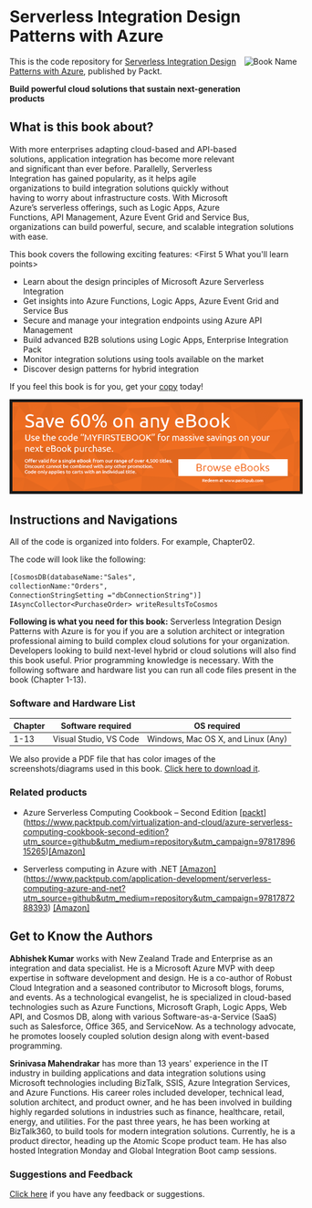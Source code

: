 # Serverless Integration Design Patterns with Azure

<a href="https://www.packtpub.com/virtualization-and-cloud/serverless-integration-design-patterns-azure?utm_source=github&utm_medium=repository&utm_campaign=9781788399234"><img src="https://www.packtpub.com/sites/default/files/B08047_NEW_0.png" alt="Book Name" height="256px" align="right"></a>

This is the code repository for [Serverless Integration Design Patterns with Azure](https://www.packtpub.com/virtualization-and-cloud/serverless-integration-design-patterns-azure?utm_source=github&utm_medium=repository&utm_campaign=9781788399234), published by Packt.

**Build powerful cloud solutions that sustain next-generation products**

## What is this book about?
With more enterprises adapting cloud-based and API-based solutions, application integration has become more relevant and significant than ever before. Parallelly, Serverless Integration has gained popularity, as it helps agile organizations to build integration solutions quickly without having to worry about infrastructure costs. With Microsoft Azure’s serverless offerings, such as Logic Apps, Azure Functions, API Management, Azure Event Grid and Service Bus, organizations can build powerful, secure, and scalable integration solutions with ease.

This book covers the following exciting features: <First 5 What you'll learn points>
* Learn about the design principles of Microsoft Azure Serverless Integration
* Get insights into Azure Functions, Logic Apps, Azure Event Grid and Service Bus
* Secure and manage your integration endpoints using Azure API Management
* Build advanced B2B solutions using Logic Apps, Enterprise Integration Pack
* Monitor integration solutions using tools available on the market
* Discover design patterns for hybrid integration

If you feel this book is for you, get your [copy](https://www.amazon.com/dp/1788399234) today!

<a href="https://www.packtpub.com/?utm_source=github&utm_medium=banner&utm_campaign=GitHubBanner"><img src="https://raw.githubusercontent.com/PacktPublishing/GitHub/master/GitHub.png" 
alt="https://www.packtpub.com/" border="5" /></a>


## Instructions and Navigations
All of the code is organized into folders. For example, Chapter02.

The code will look like the following:
```
[CosmosDB(databaseName:"Sales",
collectionName:"Orders",
ConnectionStringSetting ="dbConnectionString")]
IAsyncCollector<PurchaseOrder> writeResultsToCosmos

```

**Following is what you need for this book:**
Serverless Integration Design Patterns with Azure is for you if you are a solution architect or integration professional aiming to build complex cloud solutions for your organization. Developers looking to build next-level hybrid or cloud solutions will also find this book useful. Prior programming knowledge is necessary.
With the following software and hardware list you can run all code files present in the book (Chapter 1-13).

### Software and Hardware List

| Chapter  | Software required                   | OS required                        |
| -------- | ------------------------------------| -----------------------------------|
| 1-13     | Visual Studio, VS Code              | Windows, Mac OS X, and Linux (Any) |



We also provide a PDF file that has color images of the screenshots/diagrams used in this book. [Click here to download it](http://www.packtpub.com/sites/default/files/downloads/9781788399234_ColorImages.pdf).


### Related products <Other books you may enjoy>
* Azure Serverless Computing Cookbook – Second Edition [[packt]](https://www.packtpub.com/virtualization-and-cloud/azure-serverless-computing-cookbook-second-edition)(https://www.packtpub.com/virtualization-and-cloud/azure-serverless-computing-cookbook-second-edition?utm_source=github&utm_medium=repository&utm_campaign=9781789615265)[[Amazon]](https://www.amazon.com/dp/1789615267)

* Serverless computing in Azure with .NET [[Amazon]](https://www.packtpub.com/virtualization-and-cloud/azure-serverless-computing-cookbook-second-edition)(https://www.packtpub.com/application-development/serverless-computing-azure-and-net?utm_source=github&utm_medium=repository&utm_campaign=9781787288393) [[Amazon]](https://www.amazon.com/dp/1788293770)

## Get to Know the Authors
**Abhishek Kumar** works with New Zealand Trade and Enterprise as an integration and
data specialist. He is a Microsoft Azure MVP with deep expertise in software development
and design. He is a co-author of Robust Cloud Integration and a seasoned contributor to
Microsoft blogs, forums, and events. As a technological evangelist, he is specialized in
cloud-based technologies such as Azure Functions, Microsoft Graph, Logic Apps, Web API,
and Cosmos DB, along with various Software-as-a-Service (SaaS) such as Salesforce, Office
365, and ServiceNow. As a technology advocate, he promotes loosely coupled solution
design along with event-based programming.

**Srinivasa Mahendrakar** has more than 13 years' experience in the IT industry in building applications and data integration solutions using Microsoft technologies including BizTalk, SSIS, Azure Integration Services, and Azure Functions. His career roles included developer, technical lead, solution architect, and product owner, and he has been involved in building highly regarded solutions in industries such as finance, healthcare, retail, energy, and utilities. For the past three years, he has been working at BizTalk360, to build tools for modern integration solutions. Currently, he is a product director, heading up the Atomic Scope product team. He has also hosted Integration Monday and Global Integration Boot camp sessions.



### Suggestions and Feedback
[Click here](https://docs.google.com/forms/d/e/1FAIpQLSdy7dATC6QmEL81FIUuymZ0Wy9vH1jHkvpY57OiMeKGqib_Ow/viewform) if you have any feedback or suggestions.

